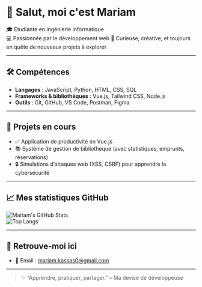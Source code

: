# 👋 Salut, moi c'est Mariam

🎓 Étudiante en ingénierie informatique  
💻 Passionnée par le développement web
🚀 Curieuse, créative, et toujours en quête de nouveaux projets à explorer

---

## 🛠️ Compétences

- **Langages** : JavaScript, Python, HTML, CSS, SQL  
- **Frameworks & bibliothèques** : Vue.js, Tailwind CSS, Node.js  
- **Outils** : Git, GitHub, VS Code, Postman, Figma

---

## 🌱 Projets en cours

- ✅ Application de productivité en Vue.js  
- 📚 Système de gestion de bibliothèque (avec statistiques, emprunts, réservations)  
- 🔒 Simulations d’attaques web (XSS, CSRF) pour apprendre la cybersécurité

---

## 📈 Mes statistiques GitHub

![Mariam's GitHub Stats](https://github-readme-stats.vercel.app/api?username=Mariam-kass1&show_icons=true&theme=tokyonight)  
![Top Langs](https://github-readme-stats.vercel.app/api/top-langs/?username=Mariam-kass1&layout=compact&theme=tokyonight)

---

## 🔗 Retrouve-moi ici

 
- 📧 Email : mariam.kassas0@gmail.com 

---

> ✨ “Apprendre, pratiquer, partager.” – Ma devise de développeuse
